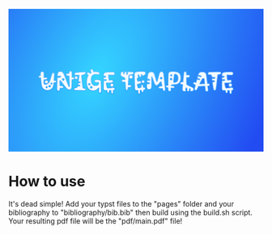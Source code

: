 ![](./Banner.svg)

# How to use
It's dead simple! Add your typst files to the "pages" folder and your bibliography to "bibliography/bib.bib" then build using the build.sh script.
Your resulting pdf file will be the "pdf/main.pdf" file!
